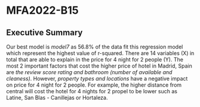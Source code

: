 # MFA2022-B15
## Executive Summary
Our best model is *model7* as 56.8% of the data fit this regression model which represent the highest value of r-squared. There are 14 variables (X) in total that are able to explain in the price for 4 night for 2 people (Y). The most 2 important factors that cost the higher price of hotel in Madrid, Spain are *the review score rating and bathroom (number of available and cleaness)*. However, *property types and locations* have a negative impact on price for 4 night for 2 people. For example, the higher distance from central will cost the hotel for 4 nights for 2 propel to be lower such as Latine, San Blas - Canillejas or Hortaleza. 